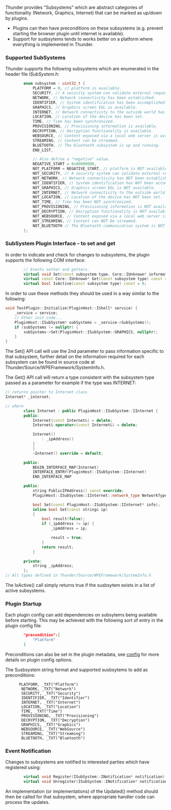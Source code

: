 Thunder provides "Subsystems" which are abstract categories of functionality (Network, Graphics, Internet) that can be marked as up/down by plugins.

- Plugins can then have preconditions on these subsystems (e.g. prevent starting the browser plugin until internet is available).
- Support for susbsytems tends to works better on a platform where everything is implemented in Thunder.


<h3>Supported SubSystems</h3>

Thunder supports the following subsystems which are enumerated in the header file *ISubSystem.h*:

```cpp
        enum subsystem : uint32_t {
            PLATFORM = 0, // platform is available.
            SECURITY, // A security system can validate external requests (JSONRPC/WebRequest)
            NETWORK, // Network connectivity has been established.
            IDENTIFIER, // System identification has been accomplished.
            GRAPHICS, // Graphics screen EGL is available.
            INTERNET, // Network connectivity to the outside world has been established.
            LOCATION, // Location of the device has been set.
            TIME, // Time has been synchronized.
            PROVISIONING, // Provisioning information is available.
            DECRYPTION, // Decryption functionality is available.
            WEBSOURCE, // Content exposed via a local web server is available.
            STREAMING, // Content can be streamed.
            BLUETOOTH, // The bluetooth subsystem is up and running.
            END_LIST,

            // Also define a "negative" value.
            NEGATIVE_START = 0x80000000,
            NOT_PLATFORM = NEGATIVE_START, // platform is NOT available.
            NOT_SECURITY, // A security system can validate external requests (JSONRPC/WebRequest)
            NOT_NETWORK, // Network connectivity has NOT been established.
            NOT_IDENTIFIER, // System identification has NOT been accomplished.
            NOT_GRAPHICS, // Graphics screen EGL is NOT available.
            NOT_INTERNET, // Network connectivity to the outside world has been established.
            NOT_LOCATION, // Location of the device has NOT been set.
            NOT_TIME, // Time has been NOT synchronized.
            NOT_PROVISIONING, // Provisioning information is NOT available.
            NOT_DECRYPTION, // Decryption functionality is NOT available.
            NOT_WEBSOURCE, // Content exposed via a local web server is NOT available.
            NOT_STREAMING, // Content can NOT be streamed.
            NOT_BLUETOOTH // The Bluetooth communication system is NOT available.
        };
```


<h3>SubSystem Plugin Interface - to set and get</h3>

In order to indicate and check for changes to subsystems, the plugin supports the following COM interface:

```cpp
        // Events setter and getters.
        virtual void Set(const subsystem type, Core::IUnknown* information) = 0;
        virtual const Core::IUnknown* Get(const subsystem type) const = 0;
        virtual bool IsActive(const subsystem type) const = 0;
```

In order to use these methods they should be used in a way similar to the following:
```cpp
void TestPlugin::Initialize(PluginHost::IShell* service) {
    _service = service;
    // Other init code...
    PluginHost::ISubSystem* subSystems = _service->SubSystems();
    if (subSystems != nullptr) {
        subSystems->Set(PluginHost::ISubSystem::GRAPHICS, nullptr);
    }
}
```
The Set() API call will use the 2nd parameter to pass information specific to that subsystem, further detail on the information required for each subsystem can be found in source code at Thunder/Source/WPEFramework/SystemInfo.h.

The Get() API call will return a type consistent with the subsystem type passed as a parameter for example if the type was INTERNET:

```cpp
// returns pointer to Internet class
Internet* _internet;

// where
        class Internet : public PluginHost::ISubSystem::IInternet {
        public:
            Internet(const Internet&) = delete;
            Internet& operator=(const Internet&) = delete;

            Internet()
                : _ipAddress()
            {
            }
            ~Internet() override = default;

        public:
            BEGIN_INTERFACE_MAP(Internet)
            INTERFACE_ENTRY(PluginHost::ISubSystem::IInternet)
            END_INTERFACE_MAP

        public:
            string PublicIPAddress() const override;
            PluginHost::ISubSystem::IInternet::network_type NetworkType() const override;

            bool Set(const PluginHost::ISubSystem::IInternet* info);
            inline bool Set(const string& ip)
            {
                bool result(false);
                if (_ipAddress != ip) {
                    _ipAddress = ip;

                    result = true;
                }
                return result;
            }

        private:
            string _ipAddress;
        };
// All types defined in Thunder/Source/WPEFramework/SystemInfo.h

```
The IsActive() call simply returns true if the susbsytem exists in a list of active subsystems. 

<h3>Plugin Startup</h3>
Each plugin config can add dependencies on subsytems being available before starting. This may be achieved with the following sort of entry in the plugin config file:

```json
        "precondition":[
            "Platform"
        ]
```

Preconditions can also be set in the plugin metadata, see [config](config.md) for more details on plugin config options.

The Susbsystem string format and supported susbsytems to add as preconditions:

 ```
       PLATFORM, _TXT("Platform")
        NETWORK, _TXT("Network")
        SECURITY, _TXT("Security")
        IDENTIFIER, _TXT("Identifier")
        INTERNET, _TXT("Internet")
        LOCATION, _TXT("Location")
        TIME, _TXT("Time")
        PROVISIONING, _TXT("Provisioning")
        DECRYPTION, _TXT("Decryption")
        GRAPHICS, _TXT("Graphics")
        WEBSOURCE, _TXT("WebSource")
        STREAMING, _TXT("Streaming")
        BLUETOOTH, _TXT("Bluetooth")       
```
<h3>Event Notification</h3>

Changes to subsystems are notified to interested parties which have registered using:

```cpp
        virtual void Register(ISubSystem::INotification* notification) = 0;
        virtual void Unregister(ISubSystem::INotification* notification) = 0;
```
An implementation (or implementations) of the Updated() method should then be called for that subsystem, where appropriate handler code can process the updates.
